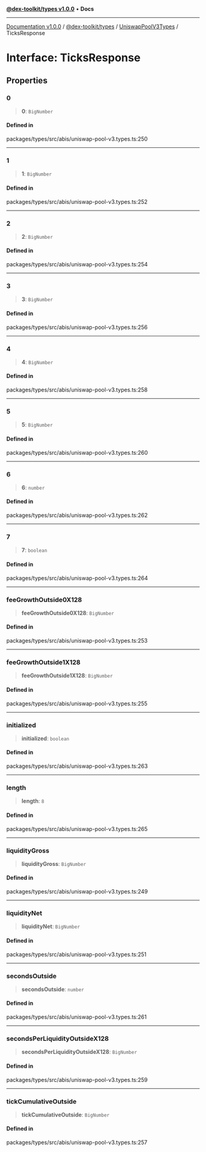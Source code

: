 [**@dex-toolkit/types v1.0.0**](../../../README.md) • **Docs**

***

[Documentation v1.0.0](../../../../../packages.md) / [@dex-toolkit/types](../../../README.md) / [UniswapPoolV3Types](../README.md) / TicksResponse

# Interface: TicksResponse

## Properties

### 0

> **0**: `BigNumber`

#### Defined in

packages/types/src/abis/uniswap-pool-v3.types.ts:250

***

### 1

> **1**: `BigNumber`

#### Defined in

packages/types/src/abis/uniswap-pool-v3.types.ts:252

***

### 2

> **2**: `BigNumber`

#### Defined in

packages/types/src/abis/uniswap-pool-v3.types.ts:254

***

### 3

> **3**: `BigNumber`

#### Defined in

packages/types/src/abis/uniswap-pool-v3.types.ts:256

***

### 4

> **4**: `BigNumber`

#### Defined in

packages/types/src/abis/uniswap-pool-v3.types.ts:258

***

### 5

> **5**: `BigNumber`

#### Defined in

packages/types/src/abis/uniswap-pool-v3.types.ts:260

***

### 6

> **6**: `number`

#### Defined in

packages/types/src/abis/uniswap-pool-v3.types.ts:262

***

### 7

> **7**: `boolean`

#### Defined in

packages/types/src/abis/uniswap-pool-v3.types.ts:264

***

### feeGrowthOutside0X128

> **feeGrowthOutside0X128**: `BigNumber`

#### Defined in

packages/types/src/abis/uniswap-pool-v3.types.ts:253

***

### feeGrowthOutside1X128

> **feeGrowthOutside1X128**: `BigNumber`

#### Defined in

packages/types/src/abis/uniswap-pool-v3.types.ts:255

***

### initialized

> **initialized**: `boolean`

#### Defined in

packages/types/src/abis/uniswap-pool-v3.types.ts:263

***

### length

> **length**: `8`

#### Defined in

packages/types/src/abis/uniswap-pool-v3.types.ts:265

***

### liquidityGross

> **liquidityGross**: `BigNumber`

#### Defined in

packages/types/src/abis/uniswap-pool-v3.types.ts:249

***

### liquidityNet

> **liquidityNet**: `BigNumber`

#### Defined in

packages/types/src/abis/uniswap-pool-v3.types.ts:251

***

### secondsOutside

> **secondsOutside**: `number`

#### Defined in

packages/types/src/abis/uniswap-pool-v3.types.ts:261

***

### secondsPerLiquidityOutsideX128

> **secondsPerLiquidityOutsideX128**: `BigNumber`

#### Defined in

packages/types/src/abis/uniswap-pool-v3.types.ts:259

***

### tickCumulativeOutside

> **tickCumulativeOutside**: `BigNumber`

#### Defined in

packages/types/src/abis/uniswap-pool-v3.types.ts:257

